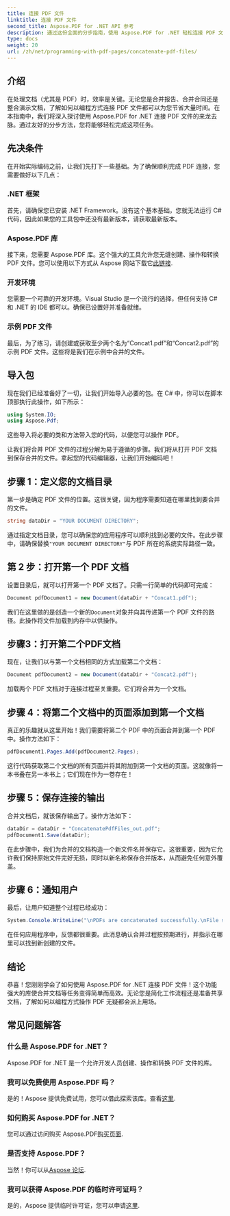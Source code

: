 ```yaml
---
title: 连接 PDF 文件
linktitle: 连接 PDF 文件
second_title: Aspose.PDF for .NET API 参考
description: 通过这份全面的分步指南，使用 Aspose.PDF for .NET 轻松连接 PDF 文件。
type: docs
weight: 20
url: /zh/net/programming-with-pdf-pages/concatenate-pdf-files/
---
```

## 介绍

在处理文档（尤其是 PDF）时，效率是关键。无论您是合并报告、合并合同还是整合演示文稿，了解如何以编程方式连接 PDF 文件都可以为您节省大量时间。在本指南中，我们将深入探讨使用 Aspose.PDF for .NET 连接 PDF 文件的来龙去脉。通过友好的分步方法，您将能够轻松完成这项任务。

## 先决条件

在开始实际编码之前，让我们先打下一些基础。为了确保顺利完成 PDF 连接，您需要做好以下几点：

### .NET 框架

首先，请确保您已安装 .NET Framework。没有这个基本基础，您就无法运行 C# 代码，因此如果您的工具包中还没有最新版本，请获取最新版本。

### Aspose.PDF 库

接下来，您需要 Aspose.PDF 库。这个强大的工具允许您无缝创建、操作和转换 PDF 文件。您可以使用以下方式从 Aspose 网站下载它[此链接](https://releases.aspose.com/pdf/net/).

### 开发环境

您需要一个可靠的开发环境。Visual Studio 是一个流行的选择，但任何支持 C# 和 .NET 的 IDE 都可以。确保已设置好并准备就绪。

### 示例 PDF 文件

最后，为了练习，请创建或获取至少两个名为“Concat1.pdf”和“Concat2.pdf”的示例 PDF 文件。这些将是我们在示例中合并的文件。

## 导入包

现在我们已经准备好了一切，让我们开始导入必要的包。在 C# 中，你可以在脚本顶部执行此操作，如下所示：

```csharp
using System.IO;
using Aspose.Pdf;
```

这些导入将必要的类和方法带入您的代码，以便您可以操作 PDF。

让我们将合并 PDF 文件的过程分解为易于遵循的步骤。我们将从打开 PDF 文档到保存合并的文件。拿起您的代码编辑器，让我们开始编码吧！

## 步骤 1：定义您的文档目录

第一步是确定 PDF 文件的位置。这很关键，因为程序需要知道在哪里找到要合并的文件。

```csharp
string dataDir = "YOUR DOCUMENT DIRECTORY";
```

通过指定文档目录，您可以确保您的应用程序可以顺利找到必要的文件。在此步骤中，请确保替换`"YOUR DOCUMENT DIRECTORY"`与 PDF 所在的系统实际路径一致。

## 第 2 步：打开第一个 PDF 文档

设置目录后，就可以打开第一个 PDF 文档了。只需一行简单的代码即可完成：

```csharp
Document pdfDocument1 = new Document(dataDir + "Concat1.pdf");
```

我们在这里做的是创造一个新的`Document`对象并向其传递第一个 PDF 文件的路径。此操作将文件加载到内存中以供操作。

## 步骤3：打开第二个PDF文档

现在，让我们以与第一个文档相同的方式加载第二个文档：

```csharp
Document pdfDocument2 = new Document(dataDir + "Concat2.pdf");
```

加载两个 PDF 文档对于连接过程至关重要。它们将合并为一个文档。

## 步骤 4：将第二个文档中的页面添加到第一个文档

真正的乐趣就从这里开始！我们需要将第二个 PDF 中的页面合并到第一个 PDF 中。操作方法如下：

```csharp
pdfDocument1.Pages.Add(pdfDocument2.Pages);
```

这行代码获取第二个文档的所有页面并将其附加到第一个文档的页面。这就像将一本书叠在另一本书上；它们现在作为一卷存在！

## 步骤 5：保存连接的输出

合并文档后，就该保存输出了。操作方法如下：

```csharp
dataDir = dataDir + "ConcatenatePdfFiles_out.pdf";
pdfDocument1.Save(dataDir);
```

在此步骤中，我们为合并的文档构造一个新文件名并保存它。这很重要，因为它允许我们保持原始文件完好无损，同时以新名称保存合并版本，从而避免任何意外覆盖。

## 步骤 6：通知用户

最后，让用户知道整个过程已经成功：

```csharp
System.Console.WriteLine("\nPDFs are concatenated successfully.\nFile saved at " + dataDir);
```

在任何应用程序中，反馈都很重要。此消息确认合并过程按预期进行，并指示在哪里可以找到新创建的文件。

## 结论

恭喜！您刚刚学会了如何使用 Aspose.PDF for .NET 连接 PDF 文件！这个功能强大的库使合并文档等任务变得简单而高效。无论您是简化工作流程还是准备共享文档，了解如何以编程方式操作 PDF 无疑都会派上用场。


## 常见问题解答

### 什么是 Aspose.PDF for .NET？  
Aspose.PDF for .NET 是一个允许开发人员创建、操作和转换 PDF 文件的库。

### 我可以免费使用 Aspose.PDF 吗？  
是的！Aspose 提供免费试用，您可以借此探索该库。查看[这里](https://releases.aspose.com/).

### 如何购买 Aspose.PDF for .NET？  
您可以通过访问购买 Aspose.PDF[购买页面](https://purchase.aspose.com/buy).

### 是否支持 Aspose.PDF？  
当然！你可以从[Aspose 论坛](https://forum.aspose.com/c/pdf/10).

### 我可以获得 Aspose.PDF 的临时许可证吗？  
是的，Aspose 提供临时许可证，您可以申请[这里](https://purchase.aspose.com/temporary-license/).